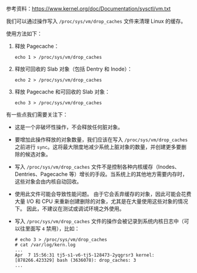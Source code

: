 参考资料：https://www.kernel.org/doc/Documentation/sysctl/vm.txt



我们可以通过操作写入 `/proc/sys/vm/drop_caches` 文件来清理 Linux 的缓存。

使用方法如下：

1. 释放 Pagecache：

   ```shell
   echo 1 > /proc/sys/vm/drop_caches
   ```

2. 释放可回收的 Slab 对象（包括 Dentry 和 Inode）：

   ```shell
   echo 2 > /proc/sys/vm/drop_caches
   ```

3. 释放 Pagecache 和可回收的 Slab 对象：

   ```shell
   echo 3 > /proc/sys/vm/drop_caches
   ```



有一些点我们需要关注下：

* 这是一个非破坏性操作，不会释放任何脏对象。

* 要增加此操作释放的对象数量，我们应该在写入 `/proc/sys/vm/drop_caches` 之前进行 `sync`。这将最大限度地减少系统上脏对象的数量，并创建更多要删除的候选对象。

* 写入 `/proc/sys/vm/drop_caches` 文件不是控制各种内核缓存（Inodes、Dentries、Pagecache 等）增长的手段。当系统上的其他地方需要内存时，这些对象会由内核自动回收。

* 使用此文件可能会导致性能问题。 由于它会丢弃缓存的对象，因此可能会花费大量 I/O 和 CPU 来重新创建删除的对象，尤其是在大量使用这些对象的情况下。 因此，不建议在测试或调试环境之外使用。

* 写入 `/proc/sys/vm/drop_caches` 文件的操作会被记录到系统内核日志中（可以往里面写 `4` 禁用），比如：

  ```shell
  # echo 3 > /proc/sys/vm/drop_caches
  # cat /var/log/kern.log
  ...
  Apr  7 15:56:31 tj5-s1-v6-tj5-128473-2yqgrsr3 kernel: [878266.423329] bash (3636078): drop_caches: 3
  ...
  ```

  

